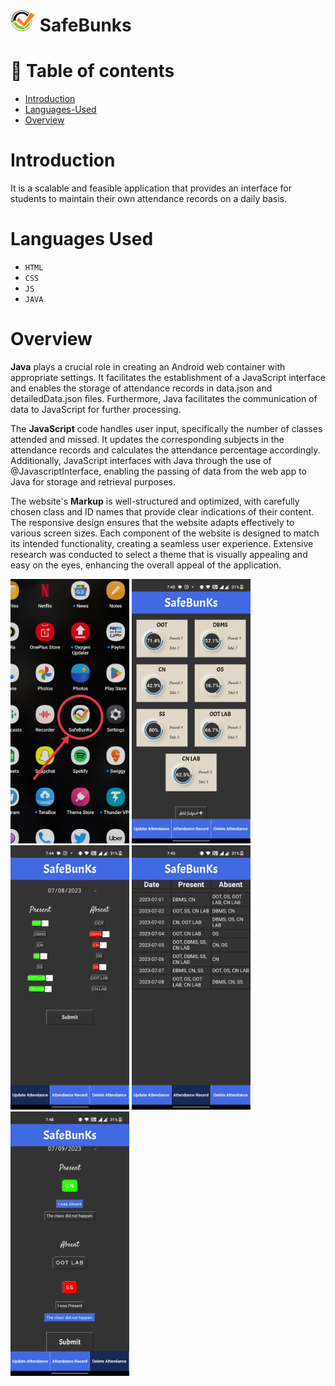 # <img src="app/src/main/assets/icon2.png" width="40"> SafeBunks

# 🧭 Table of contents

- [Introduction](#introduction)
- [Languages-Used](#languages-used)
- [Overview](#overview)

# Introduction

It is a scalable and feasible application that provides an interface for students to maintain their own attendance records on a daily basis.

# Languages Used
- `HTML`
- `CSS`
- `JS`
- `JAVA`

# Overview
**Java** plays a crucial role in creating an Android web container with appropriate settings. It facilitates the establishment of a JavaScript interface and enables the storage of attendance records in data.json and detailedData.json files. Furthermore, Java facilitates the communication of data to JavaScript for further processing.

The **JavaScript** code handles user input, specifically the number of classes attended and missed. It updates the corresponding subjects in the attendance records and calculates the attendance percentage accordingly. Additionally, JavaScript interfaces with Java through the use of @JavascriptInterface, enabling the passing of data from the web app to Java for storage and retrieval purposes.

The website's **Markup** is well-structured and optimized, with carefully chosen class and ID names that provide clear indications of their content. The responsive design ensures that the website adapts effectively to various screen sizes. Each component of the website is designed to match its intended functionality, creating a seamless user experience. Extensive research was conducted to select a theme that is visually appealing and easy on the eyes, enhancing the overall appeal of the application.

<img src="app/src/main/assets/pg5.jpg" width="190"> <img src="app/src/main/assets/pg2.jpg" width="190">  <img src="app/src/main/assets/pg1.jpg" width="190"> 
<img src="app/src/main/assets/pg3.jpg" width="190">  <img src="app/src/main/assets/pg4.jpg" width="190"> 

